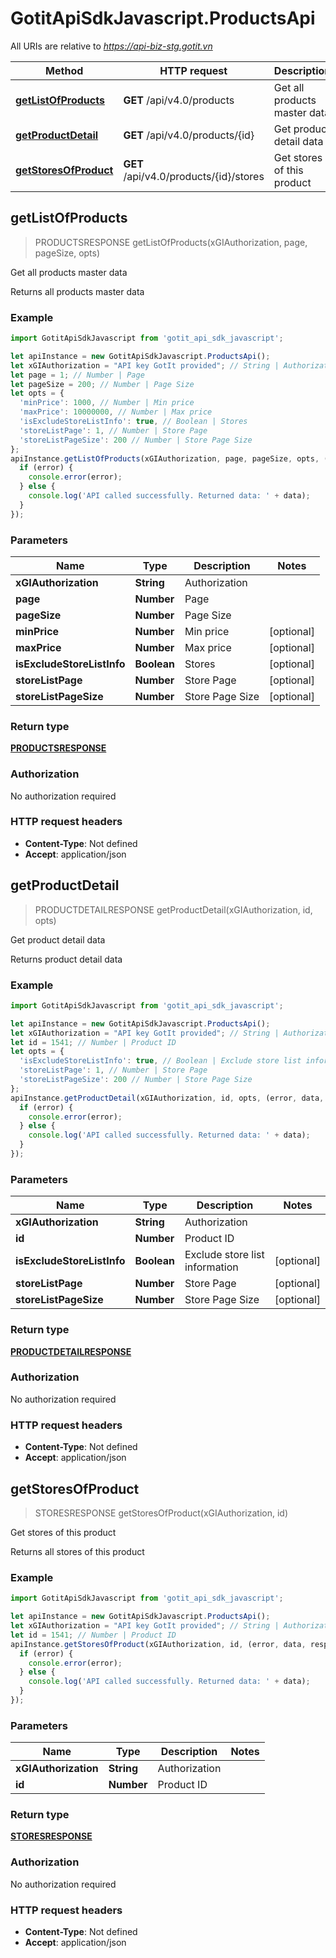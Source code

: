 # GotitApiSdkJavascript.ProductsApi

All URIs are relative to *https://api-biz-stg.gotit.vn*

Method | HTTP request | Description
------------- | ------------- | -------------
[**getListOfProducts**](ProductsApi.md#getListOfProducts) | **GET** /api/v4.0/products | Get all products master data
[**getProductDetail**](ProductsApi.md#getProductDetail) | **GET** /api/v4.0/products/{id} | Get product detail data
[**getStoresOfProduct**](ProductsApi.md#getStoresOfProduct) | **GET** /api/v4.0/products/{id}/stores | Get stores of this product



## getListOfProducts

> PRODUCTSRESPONSE getListOfProducts(xGIAuthorization, page, pageSize, opts)

Get all products master data

Returns all products master data

### Example

```javascript
import GotitApiSdkJavascript from 'gotit_api_sdk_javascript';

let apiInstance = new GotitApiSdkJavascript.ProductsApi();
let xGIAuthorization = "API key GotIt provided"; // String | Authorization
let page = 1; // Number | Page
let pageSize = 200; // Number | Page Size
let opts = {
  'minPrice': 1000, // Number | Min price
  'maxPrice': 10000000, // Number | Max price
  'isExcludeStoreListInfo': true, // Boolean | Stores
  'storeListPage': 1, // Number | Store Page
  'storeListPageSize': 200 // Number | Store Page Size
};
apiInstance.getListOfProducts(xGIAuthorization, page, pageSize, opts, (error, data, response) => {
  if (error) {
    console.error(error);
  } else {
    console.log('API called successfully. Returned data: ' + data);
  }
});
```

### Parameters


Name | Type | Description  | Notes
------------- | ------------- | ------------- | -------------
 **xGIAuthorization** | **String**| Authorization | 
 **page** | **Number**| Page | 
 **pageSize** | **Number**| Page Size | 
 **minPrice** | **Number**| Min price | [optional] 
 **maxPrice** | **Number**| Max price | [optional] 
 **isExcludeStoreListInfo** | **Boolean**| Stores | [optional] 
 **storeListPage** | **Number**| Store Page | [optional] 
 **storeListPageSize** | **Number**| Store Page Size | [optional] 

### Return type

[**PRODUCTSRESPONSE**](PRODUCTSRESPONSE.md)

### Authorization

No authorization required

### HTTP request headers

- **Content-Type**: Not defined
- **Accept**: application/json


## getProductDetail

> PRODUCTDETAILRESPONSE getProductDetail(xGIAuthorization, id, opts)

Get product detail data

Returns product detail data

### Example

```javascript
import GotitApiSdkJavascript from 'gotit_api_sdk_javascript';

let apiInstance = new GotitApiSdkJavascript.ProductsApi();
let xGIAuthorization = "API key GotIt provided"; // String | Authorization
let id = 1541; // Number | Product ID
let opts = {
  'isExcludeStoreListInfo': true, // Boolean | Exclude store list information
  'storeListPage': 1, // Number | Store Page
  'storeListPageSize': 200 // Number | Store Page Size
};
apiInstance.getProductDetail(xGIAuthorization, id, opts, (error, data, response) => {
  if (error) {
    console.error(error);
  } else {
    console.log('API called successfully. Returned data: ' + data);
  }
});
```

### Parameters


Name | Type | Description  | Notes
------------- | ------------- | ------------- | -------------
 **xGIAuthorization** | **String**| Authorization | 
 **id** | **Number**| Product ID | 
 **isExcludeStoreListInfo** | **Boolean**| Exclude store list information | [optional] 
 **storeListPage** | **Number**| Store Page | [optional] 
 **storeListPageSize** | **Number**| Store Page Size | [optional] 

### Return type

[**PRODUCTDETAILRESPONSE**](PRODUCTDETAILRESPONSE.md)

### Authorization

No authorization required

### HTTP request headers

- **Content-Type**: Not defined
- **Accept**: application/json


## getStoresOfProduct

> STORESRESPONSE getStoresOfProduct(xGIAuthorization, id)

Get stores of this product

Returns all stores of this product

### Example

```javascript
import GotitApiSdkJavascript from 'gotit_api_sdk_javascript';

let apiInstance = new GotitApiSdkJavascript.ProductsApi();
let xGIAuthorization = "API key GotIt provided"; // String | Authorization
let id = 1541; // Number | Product ID
apiInstance.getStoresOfProduct(xGIAuthorization, id, (error, data, response) => {
  if (error) {
    console.error(error);
  } else {
    console.log('API called successfully. Returned data: ' + data);
  }
});
```

### Parameters


Name | Type | Description  | Notes
------------- | ------------- | ------------- | -------------
 **xGIAuthorization** | **String**| Authorization | 
 **id** | **Number**| Product ID | 

### Return type

[**STORESRESPONSE**](STORESRESPONSE.md)

### Authorization

No authorization required

### HTTP request headers

- **Content-Type**: Not defined
- **Accept**: application/json

